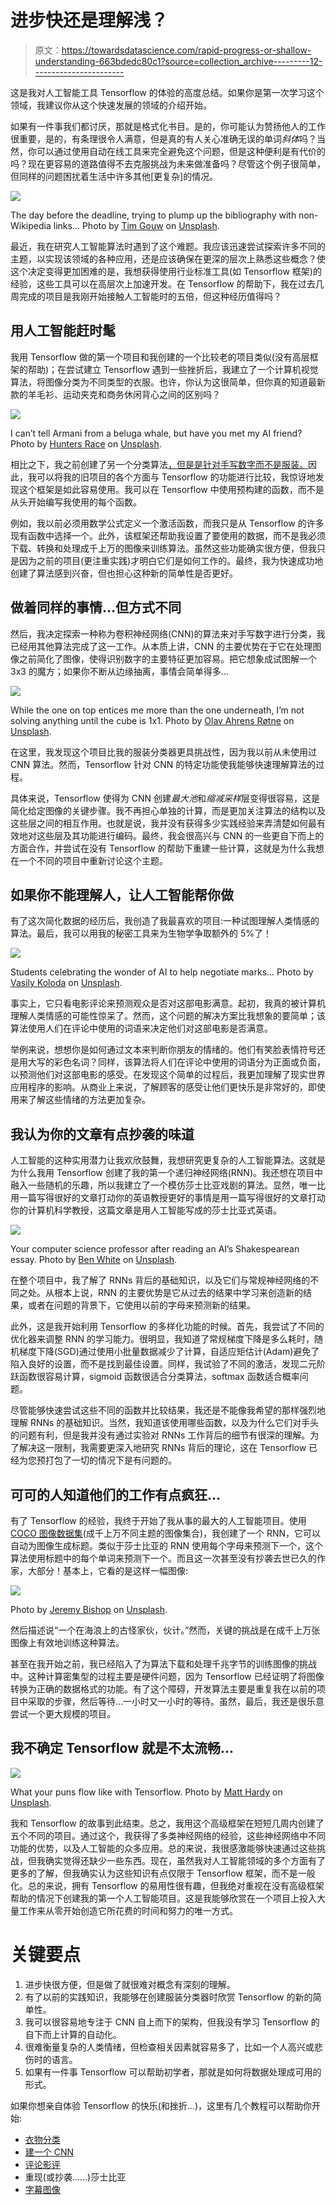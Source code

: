 # 进步快还是理解浅？

> 原文：<https://towardsdatascience.com/rapid-progress-or-shallow-understanding-663bdedc80c1?source=collection_archive---------12----------------------->

这是我对人工智能工具 Tensorflow 的体验的高度总结。如果你是第一次学习这个领域，我建议你从这个快速发展的领域的介绍开始。

如果有一件事我们都讨厌，那就是格式化书目。是的，你可能认为赞扬他人的工作很重要，是的，有条理很令人满意，但是真的有人关心准确无误的单词*斜体*吗？当然，你可以通过使用自动在线工具来完全避免这个问题，但是这种便利是有代价的吗？现在更容易的道路值得不去克服挑战为未来做准备吗？尽管这个例子很简单，但同样的问题困扰着生活中许多其他[更复杂]的情况。

![](img/95cbb406a6950ef338e41d44bf17e1d7.png)

The day before the deadline, trying to plump up the bibliography with non-Wikipedia links… Photo by [Tim Gouw](https://unsplash.com/photos/1K9T5YiZ2WU?utm_source=unsplash&utm_medium=referral&utm_content=creditCopyText) on [Unsplash](https://unsplash.com/search/photos/frustration?utm_source=unsplash&utm_medium=referral&utm_content=creditCopyText).

最近，我在研究人工智能算法时遇到了这个难题。我应该迅速尝试探索许多不同的主题，以实现该领域的各种应用，还是应该确保在更深的层次上熟悉这些概念？使这个决定变得更加困难的是，我想获得使用行业标准工具(如 Tensorflow 框架)的经验，这些工具可以在高层次上加速开发。在 Tensorflow 的帮助下，我在过去几周完成的项目是我刚开始接触人工智能时的五倍，但这种经历值得吗？

## 用人工智能赶时髦

我用 Tensorflow 做的第一个项目和我创建的一个比较老的项目类似(没有高层框架的帮助)；在尝试建立 Tensorflow 遇到一些挫折后，我建立了一个计算机视觉算法，将图像分类为不同类型的衣服。也许，你认为这很简单，但你真的知道最新款的羊毛衫、运动夹克和商务休闲背心之间的区别吗？

![](img/6a336bcd2ec10401c5897da6e4af4fd3.png)

I can’t tell Armani from a beluga whale, but have you met my AI friend? Photo by [Hunters Race](https://unsplash.com/photos/MYbhN8KaaEc?utm_source=unsplash&utm_medium=referral&utm_content=creditCopyText) on [Unsplash](https://unsplash.com/search/photos/suit?utm_source=unsplash&utm_medium=referral&utm_content=creditCopyText).

相比之下，我之前创建了另一个分类算法[，但是是针对手写数字而不是服装。](https://medium.com/dataseries/the-largest-hurdle-with-ai-9e25ca15b698)因此，我可以将我的旧项目的各个方面与 Tensorflow 的功能进行比较，我惊讶地发现这个框架是如此容易使用。我可以在 Tensorflow 中使用预构建的函数，而不是从头开始编写我使用的每个函数。

例如，我以前必须用数学公式定义一个激活函数，而我只是从 Tensorflow 的许多现有函数中选择一个。此外，该框架还帮助我设置了要使用的数据，而不是我必须下载、转换和处理成千上万的图像来训练算法。虽然这些功能确实很方便，但我只是因为之前的项目(更注重实践)才明白它们是如何工作的。最终，我为快速成功地创建了算法感到兴奋，但也担心这种新的简单性是否更好。

## 做着同样的事情…但方式不同

然后，我决定探索一种称为卷积神经网络(CNN)的算法来对手写数字进行分类，我已经用其他算法完成了这一工作。从本质上讲，CNN 的主要优势在于它在处理图像之前简化了图像，使得识别数字的主要特征更加容易。把它想象成试图解一个 3x3 的魔方；如果你不断从边缘抽离，事情会简单得多...

![](img/7d4047774e864a30742345d1dd0affd8.png)

While the one on top entices me more than the one underneath, I’m not solving anything until the cube is 1x1\. Photo by [Olav Ahrens Røtne](https://unsplash.com/photos/jvBXiynINGE?utm_source=unsplash&utm_medium=referral&utm_content=creditCopyText) on [Unsplash](https://unsplash.com/search/photos/rubiks-cubes?utm_source=unsplash&utm_medium=referral&utm_content=creditCopyText).

在这里，我发现这个项目比我的服装分类器更具挑战性，因为我以前从未使用过 CNN 算法。然而，Tensorflow 针对 CNN 的特定功能使我能够快速理解算法的过程。

具体来说，Tensorflow 使得为 CNN 创建*最大池*和*缩减采样*层变得很容易，这是简化给定图像的关键步骤。我不再担心单独的计算，而是更加关注算法的结构以及这些层之间的相互作用。也就是说，我并没有获得多少实践经验来弄清楚如何最有效地对这些层及其功能进行编码。最终，我会很高兴与 CNN 的一些更自下而上的方面合作，并尝试在没有 Tensorflow 的帮助下重建一些计算，这就是为什么我想在一个不同的项目中重新讨论这个主题。

## 如果你不能理解人，让人工智能帮你做

有了这次简化数据的经历后，我创造了我最喜欢的项目:一种试图理解人类情感的算法。最后，我可以用我的秘密工具来为生物学争取额外的 5%了！

![](img/acc231acafefe7519464211769eaa53a.png)

Students celebrating the wonder of AI to help negotiate marks… Photo by [Vasily Koloda](https://unsplash.com/photos/8CqDvPuo_kI?utm_source=unsplash&utm_medium=referral&utm_content=creditCopyText) on [Unsplash](https://unsplash.com/search/photos/school?utm_source=unsplash&utm_medium=referral&utm_content=creditCopyText).

事实上，它只看电影评论来预测观众是否对这部电影满意。起初，我真的被计算机理解人类情感的可能性惊呆了。然而，这个问题的解决方案比我想象的要简单；该算法使用人们在评论中使用的词语来决定他们对这部电影是否满意。

举例来说，想想你是如何通过文本来判断你朋友的情绪的。他们有笑脸表情符号还是用大写的彩色名词？同样，该算法将人们在评论中使用的词语分为正面或负面，以预测他们对这部电影的感受。在发现这个简单的过程后，我更加理解了现实世界应用程序的影响。从商业上来说，了解顾客的感受让他们更快乐是非常好的，即使用来了解这些情绪的方法更加复杂。

## 我认为你的文章有点抄袭的味道

人工智能的这种实用潜力让我欢欣鼓舞，我想研究更复杂的人工智能算法。这就是为什么我用 Tensorflow 创建了我的第一个递归神经网络(RNN)。我还想在项目中融入一些随机的乐趣，所以我建立了一个模仿莎士比亚戏剧的算法。显然，唯一比用一篇写得很好的文章打动你的英语教授更好的事情是用一篇写得很好的文章打动你的计算机科学教授，这篇文章是用人工智能写成的莎士比亚式英语。

![](img/3419608aa2810e3c197e90e02db9b65d.png)

Your computer science professor after reading an AI’s Shakespearean essay. Photo by [Ben White](https://unsplash.com/photos/qDY9ahp0Mto?utm_source=unsplash&utm_medium=referral&utm_content=creditCopyText) on [Unsplash](https://unsplash.com/search/photos/school?utm_source=unsplash&utm_medium=referral&utm_content=creditCopyText).

在整个项目中，我了解了 RNNs 背后的基础知识，以及它们与常规神经网络的不同之处。从根本上说，RNN 的主要优势是它从过去的结果中学习来创造新的结果，或者在问题的背景下，它使用以前的字母来预测新的结果。

此外，这是我开始利用 Tensorflow 的多样化功能的时候。首先，我尝试了不同的优化器来调整 RNN 的学习能力。很明显，我知道了常规梯度下降是多么耗时，随机梯度下降(SGD)通过使用小批量数据减少了计算，自适应矩估计(Adam)避免了陷入良好的设置，而不是找到最佳设置。同样，我试验了不同的激活，发现二元阶跃函数很容易计算，sigmoid 函数很适合分类算法，softmax 函数适合概率问题。

尽管能够快速尝试这些不同的函数并比较结果，我还是不能像我希望的那样强烈地理解 RNNs 的基础知识。当然，我知道该使用哪些函数，以及为什么它们对手头的问题有利，但是我并没有通过实验对 RNNs 工作背后的细节有很深的理解。为了解决这一限制，我需要更深入地研究 RNNs 背后的理论，这在 Tensorflow 已经为您预打包了一切的情况下是有问题的。

## 可可的人知道他们的工作有点疯狂…

有了 Tensorflow 的经验，我终于开始了我从事的最大的人工智能项目。使用 [COCO 图像数据集](http://cocodataset.org/#overview)(成千上万不同主题的图像集合)，我创建了一个 RNN，它可以自动为图像生成标题。类似于莎士比亚的 RNN 使用每个字母来预测下一个，这个算法使用标题中的每个单词来预测下一个。而且这一次甚至没有抄袭去世已久的作家，大部分！基本上，它看的是这样一幅图像:

![](img/a1e6f5f970f252073afeba50303b018b.png)

Photo by [Jeremy Bishop](https://unsplash.com/photos/_CFv3bntQlQ?utm_source=unsplash&utm_medium=referral&utm_content=creditCopyText) on [Unsplash](https://unsplash.com/search/photos/surfing?utm_source=unsplash&utm_medium=referral&utm_content=creditCopyText).

然后描述说“一个在海浪上的古怪家伙，伙计。”然而，关键的挑战是在成千上万张图像上有效地训练这种算法。

甚至在我开始之前，我已经陷入了为算法下载和处理千兆字节的训练图像的挑战中。这种计算密集型的过程主要是硬件问题，因为 Tensorflow 已经证明了将图像转换为正确的数据格式的功能。有了这个障碍，开发算法主要是重复我在以前的项目中采取的步骤，然后等待…一小时又一小时的等待。虽然，最后，我还是很乐意尝试一个更大规模的项目。

## 我不确定 Tensorflow 就是不太流畅…

![](img/c0200e0b345ba8ed4df91d1ffafa58f5.png)

What your puns flow like with Tensorflow. Photo by [Matt Hardy](https://unsplash.com/photos/6ArTTluciuA?utm_source=unsplash&utm_medium=referral&utm_content=creditCopyText) on [Unsplash](https://unsplash.com/search/photos/flow?utm_source=unsplash&utm_medium=referral&utm_content=creditCopyText).

我和 Tensorflow 的故事到此结束。总之，我用这个高级框架在短短几周内创建了五个不同的项目。通过这个，我获得了多类神经网络的经验，这些神经网络中不同功能的优势，以及人工智能的众多应用。总的来说，我很感激能够快速通过这些挑战，但我确实觉得还缺少一些东西。现在，虽然我对人工智能领域的多个方面有了更多的了解，但我确实认为这些知识有点仅限于 Tensorflow 框架，而不是一般化。总的来说，拥有 Tensorflow 的易用性很有趣，但我绝对重视在没有高级框架帮助的情况下创建我的第一个人工智能项目。这是我能够欣赏在一个项目上投入大量工作来从零开始创造它所花费的时间和努力的唯一方式。

# 关键要点

1.  进步快很方便，但是做了就很难对概念有深刻的理解。
2.  有了以前的实践知识，我能够在创建服装分类器时欣赏 Tensorflow 的新的简单性。
3.  我可以很容易地专注于 CNN 自上而下的架构，但我没有学习 Tensorflow 的自下而上计算的自动化。
4.  很难衡量复杂的人类情绪，但检查相关因素就容易多了，比如一个人高兴或悲伤时的语言。
5.  如果有一件事 Tensorflow 可以帮助初学者，那就是如何将数据处理成可用的形式。

如果你想亲自体验 Tensorflow 的快乐(和挫折…)，这里有几个教程可以帮助你开始:

*   [衣物分类](https://www.tensorflow.org/tutorials/keras/basic_classification)
*   [建一个 CNN](https://www.tensorflow.org/tutorials/estimators/cnn)
*   [评论影评](https://www.tensorflow.org/tutorials/keras/basic_text_classification)
*   重现(或抄袭……)莎士比亚
*   [字幕图像](https://github.com/tensorflow/tensorflow/blob/r1.13/tensorflow/contrib/eager/python/examples/generative_examples/image_captioning_with_attention.ipynb)